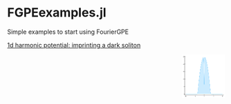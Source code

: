 # FGPEexamples.jl 
Simple examples to start using FourierGPE

[1d harmonic potential: imprinting a dark soliton](https://ashtonsbradley.github.io/FGPEexamples.jl/html/1dharmonic.html)

<img align="right" src="/media/soliton.gif" width="100" height="100">
